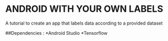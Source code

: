 # ANDROID WITH YOUR OWN LABELS

A tutorial to create an app that labels data according to a provided dataset


##Dependencies :
*Android Studio
*Tensorflow


